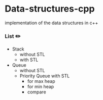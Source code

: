 # Data-structures-cpp
implementation of the data structures in c++

### List :pencil2:

* Stack
  * without STL
  * with STL
* Queue
  * without STL
  * Priority Queue with STL
    * for max heap
    * for min heap
    * compare
